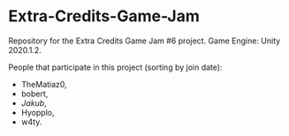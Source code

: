 # Extra-Credits-Game-Jam
Repository for the Extra Credits Game Jam #6 project.
Game Engine: Unity 2020.1.2.

People that participate in this project (sorting by join date):
- TheMatiaz0,
- bobert,
- $Jakub$,
- Hyopplo,
- w4ty.
